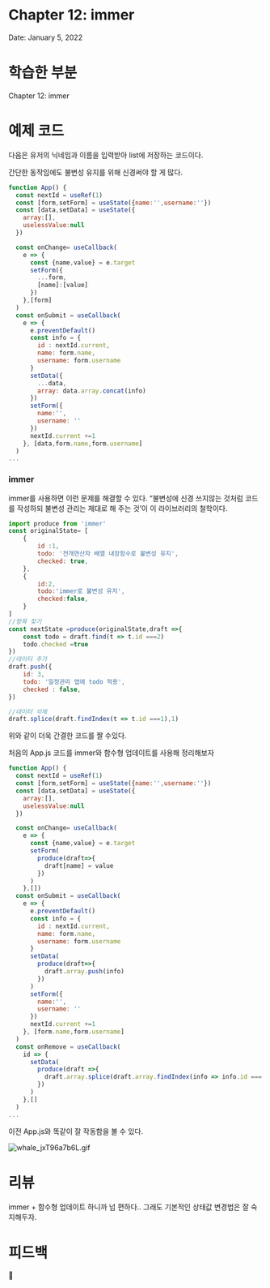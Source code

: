 # Chapter 12: immer

Date: January 5, 2022

# 학습한 부분

Chapter 12: immer

# 예제 코드

다음은 유저의 닉네임과 이름을 입력받아 list에 저장하는 코드이다.

간단한 동작임에도 불변성 유지를 위해 신경써야 할 게 많다.

```jsx
function App() {
  const nextId = useRef(1)
  const [form,setForm] = useState({name:'',username:''})
  const [data,setData] = useState({
    array:[],
    uselessValue:null
  })

  const onChange= useCallback(
    e => {
      const {name,value} = e.target
      setForm({
        ...form,
        [name]:[value]
      })
    },[form]
  )
  const onSubmit = useCallback(
    e => {
      e.preventDefault()
      const info = {
        id : nextId.current,
        name: form.name,
        username: form.username
      }
      setData({
        ...data,
        array: data.array.concat(info)
      })
      setForm({
        name:'',
        username: ''
      })
      nextId.current +=1
    }, [data,form.name,form.username]
  )
...
```

### immer

immer를 사용하면 이런 문제를 해결할 수 있다. “불변성에 신경 쓰지않는 것처럼 코드를 작성하되 불변성 관리는 제대로 해 주는 것’이 이 라이브러리의 철학이다.

```jsx
import produce from 'immer'
const originalState= [
	{
		id :1,
		todo: '전개연산자 배열 내장함수로 불변성 유지',
		checked: true,
	},
	{
		id:2,
		todo:'immer로 불변성 유지',
		checked:false,
	}
]
//항목 찾기
const nextState =produce(originalState,draft =>{
	const todo = draft.find(t => t.id ===2)
	todo.checked =true
})
//데이터 추가
draft.push({
	id: 3,
	todo: '일정관리 앱에 todo 적용',
	checked : false,
})

//데이터 삭제
draft.splice(draft.findIndex(t => t.id ===1),1)
```

위와 같이 더욱 간결한 코드를 짤 수있다.

처음의 App.js 코드를 immer와 함수형 업데이트를 사용해 정리해보자

```jsx
function App() {
  const nextId = useRef(1)
  const [form,setForm] = useState({name:'',username:''})
  const [data,setData] = useState({
    array:[],
    uselessValue:null
  })

  const onChange= useCallback(
    e => {
      const {name,value} = e.target
      setForm(
        produce(draft=>{
          draft[name] = value
        })
      )
    },[])
  const onSubmit = useCallback(
    e => {
      e.preventDefault()
      const info = {
        id : nextId.current,
        name: form.name,
        username: form.username
      }
      setData(
        produce(draft=>{
          draft.array.push(info)
        })
      )
      setForm({
        name:'',
        username: ''
      })
      nextId.current +=1
    }, [form.name,form.username]
  )
  const onRemove = useCallback(
    id => {
      setData(
        produce(draft =>{
          draft.array.splice(draft.array.findIndex(info => info.id === id),1)
        })
      )
    },[]
  )
...
```

이전 App.js와 똑같이 잘 작동함을 볼 수 있다.

![whale_jxT96a7b6L.gif](Chapter%2012%20immer%20df26b41535c942fd875d71a6f0af7340/whale_jxT96a7b6L.gif)

# 리뷰

immer + 함수형 업데이트 하니까 넘 편하다.. 그래도 기본적인 상태값 변경법은 잘 숙지해두자.

# 피드백

🤗